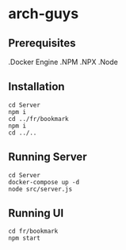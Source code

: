 # arch-guys
## Prerequisites
  .Docker Engine
  .NPM
  .NPX
  .Node


## Installation
```
cd Server
npm i
cd ../fr/bookmark
npm i
cd ../..
```

## Running Server
```
cd Server
docker-compose up -d
node src/server.js
```

## Running UI
```
cd fr/bookmark
npm start
```
